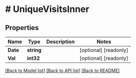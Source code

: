 # # UniqueVisitsInner


## Properties 


Name | Type | Description | Notes
------------ | ------------- | ------------- | -------------
**Date**| **string** |   | [optional] [readonly]
**Val**| **int32** |   | [optional] [readonly]


[[Back to Model list]](../../README.md#models) [[Back to API list]](../../README.md#endpoints) [[Back to README]](../../README.md)

